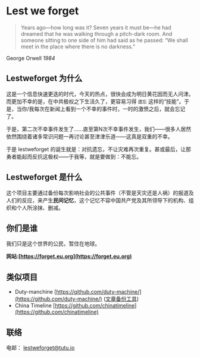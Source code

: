 # Lest we forget

> Years ago—how long was it? Seven years it must be—he had dreamed that he was walking through a pitch-dark room. And someone sitting to one side of him had said as he passed: “We shall meet in the place where there is no darkness.”

George Orwell *1984*

## Lestweforget 为什么

这是一个信息快速更迭的时代，今天的热点，很快会成为明日黄花因而无人问津。而更加不幸的是，在中共极权之下生活久了，更容易习得 `遗忘` 这样的“技能”。于是，当你/我每次在新闻上看到一个不幸的事件时，一时的激愤之后，就会忘记了。

于是，第二次不幸事件发生了……直至第N次不幸事件发生，我们——很多人居然依然围绕着诸多常识问题一再讨论甚至津津乐道——这真是双重的不幸。

于是 lestweforget 的诞生就是：对抗遗忘，不让灾难再次重复。甚或最后，让那勇者能起而反抗这极权——于我等，就是要做到：不能忘。

## Lestweforget 是什么

这个项目主要通过备份每次影响社会的公共事件（不管是天灾还是人祸）的报道及人们的反应，来产生**民间记忆**，这个记忆不容中国共产党及其所领导下的机构、组织和个人所涂抹、删减。

## 你们是谁

我们只是这个世界的公民，暂住在地球。

**网站:[https://forget.eu.org](https://forget.eu.org)**

## 类似项目

- Duty-manchine [https://github.com/duty-machine/](https://github.com/duty-machine/)  ([文章备份工具](https://archives.duty-machine.now.sh/))
- China Timeline [https://github.com/chinatimeline](https://github.com/chinatimeline)

## 联络

电邮： lestweforget@tutu.io
